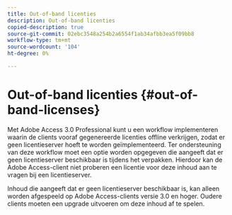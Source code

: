 ```yaml
---
title: Out-of-band licenties
description: Out-of-band licenties
copied-description: true
source-git-commit: 02ebc3548a254b2a6554f1ab34afbb3ea5f09bb8
workflow-type: tm+mt
source-wordcount: '104'
ht-degree: 0%

---
```


# Out-of-band licenties {#out-of-band-licenses}

Met Adobe Access 3.0 Professional kunt u een workflow implementeren waarin de clients vooraf gegenereerde licenties offline verkrijgen, zodat er geen licentieserver hoeft te worden geïmplementeerd. Ter ondersteuning van deze workflow moet een optie worden opgegeven die aangeeft dat er geen licentieserver beschikbaar is tijdens het verpakken. Hierdoor kan de Adobe Access-client niet proberen een licentie voor deze inhoud aan te vragen bij een licentieserver.

Inhoud die aangeeft dat er geen licentieserver beschikbaar is, kan alleen worden afgespeeld op Adobe Access-clients versie 3.0 en hoger. Oudere clients moeten een upgrade uitvoeren om deze inhoud af te spelen.
